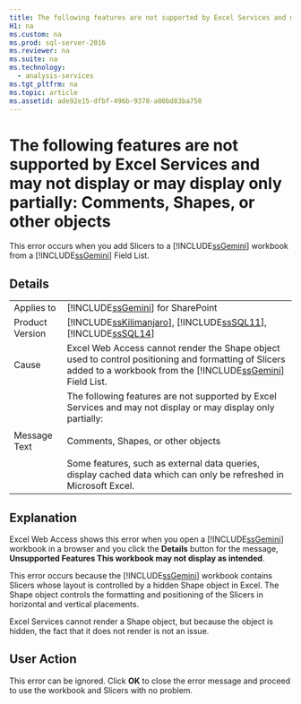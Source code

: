 ```yaml
---
title: The following features are not supported by Excel Services and may not display or may display only partially: Comments, Shapes, or other objects
H1: na
ms.custom: na
ms.prod: sql-server-2016
ms.reviewer: na
ms.suite: na
ms.technology: 
  - analysis-services
ms.tgt_pltfrm: na
ms.topic: article
ms.assetid: ade92e15-dfbf-496b-9378-a00bd83ba750
---
```

# The following features are not supported by Excel Services and may not display or may display only partially: Comments, Shapes, or other objects
  This error occurs when you add Slicers to a [!INCLUDE[ssGemini](../../Topics/TopicNameContainA/includes/ssGemini_md.md)] workbook from a [!INCLUDE[ssGemini](../../Topics/TopicNameContainA/includes/ssGemini_md.md)] Field List.  
  
## Details  
  
|||  
|-|-|  
|Applies to|[!INCLUDE[ssGemini](../../Topics/TopicNameContainA/includes/ssGemini_md.md)] for SharePoint|  
|Product Version|[!INCLUDE[ssKilimanjaro](../../Topics/TopicNameContainA/includes/ssKilimanjaro_md.md)], [!INCLUDE[ssSQL11](../../Topics/TopicNameContainA/includes/ssSQL11_md.md)], [!INCLUDE[ssSQL14](../../Topics/TopicNameContainA/includes/ssSQL14_md.md)]|  
|Cause|Excel Web Access cannot render the Shape object used to control positioning and formatting of Slicers added to a workbook from the [!INCLUDE[ssGemini](../../Topics/TopicNameContainA/includes/ssGemini_md.md)] Field List.|  
|Message Text|The following features are not supported by Excel Services and may not display or may display only partially:<br /><br /> Comments, Shapes, or other objects<br /><br /> Some features, such as external data queries, display cached data which can only be refreshed in Microsoft Excel.|  
  
## Explanation  
 Excel Web Access shows this error when you open a [!INCLUDE[ssGemini](../../Topics/TopicNameContainA/includes/ssGemini_md.md)] workbook in a browser and you click the **Details** button for the message, **Unsupported Features This workbook may not display as intended**.  
  
 This error occurs because the [!INCLUDE[ssGemini](../../Topics/TopicNameContainA/includes/ssGemini_md.md)] workbook contains Slicers whose layout is controlled by a hidden Shape object in Excel. The Shape object controls the formatting and positioning of the Slicers in horizontal and vertical placements.  
  
 Excel Services cannot render a Shape object, but because the object is hidden, the fact that it does not render is not an issue.  
  
## User Action  
 This error can be ignored. Click **OK** to close the error message and proceed to use the workbook and Slicers with no problem.  
  
  
